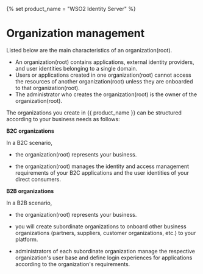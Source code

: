 {% set product_name = "WSO2 Identity Server" %}
# Organization management

Listed below are the main characteristics of an organization(root).

- An organization(root) contains applications, external identity providers, and user identities belonging to a single domain.
- Users or applications created in one organization(root) cannot access the resources of another organization(root) unless they are onboarded to that organization(root).
- The administrator who creates the organization(root) is the owner of the organization(root).

The organizations you create in {{ product_name }} can be structured according to your business needs as follows:

**B2C organizations**

In a B2C scenario,

- the organization(root) represents your business.

- the organization(root) manages the identity and access management requirements of your B2C applications and the user identities of your direct consumers.

**B2B organizations**

In a B2B scenario,

- the organization(root) represents your business.

- you will create subordinate organizations to onboard other business organizations (partners, suppliers, customer organizations, etc.) to your platform.

- administrators of each subordinate organization manage the respective organization's user base and define login experiences for applications according to the organization's requirements.

    <!-- Learn more about how {{ product_name }} supports B2B platforms. -->
